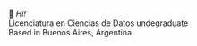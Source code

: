 👋 *Hi!*  
Licenciatura en Ciencias de Datos undegraduate  
Based in Buenos Aires, Argentina 

<!---
AugusGuarna/AugusGuarna is a ✨ special ✨ repository because its `README.md` (this file) appears on your GitHub profile.
You can click the Preview link to take a look at your changes.
--->

